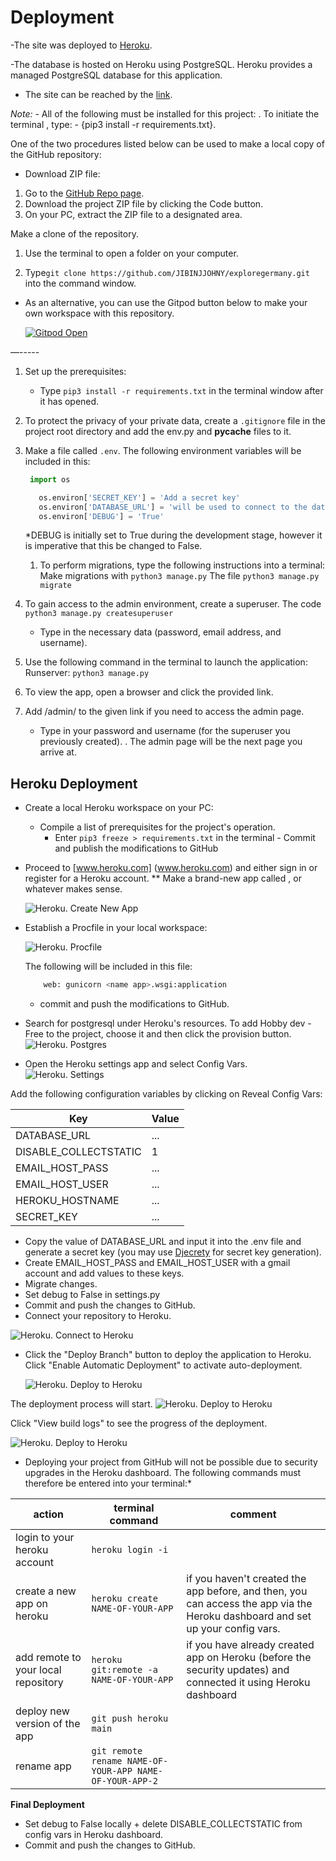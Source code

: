 # Deployment

-The site was deployed to [Heroku](https://www.heroku.com). 

-The database is hosted on Heroku using PostgreSQL. Heroku provides a managed PostgreSQL database for this application.


- The site can be reached by the [link](https://exploregermany-c3b93e179fbb.herokuapp.com/).


*Note:* - All of the following must be installed for this project:
  . To initiate the terminal , type: - {pip3 install -r requirements.txt}.

One of the two procedures listed below can be used to make a local copy of the GitHub repository:

- Download ZIP file:
1. Go to the [GitHub Repo page](https://github.com/JIBINJJOHNY/exploregermany).
1. Download the project ZIP file by clicking the Code button.
1. On your PC, extract the ZIP file to a designated area.

Make a clone of the repository.
1. Use the terminal to open a folder on your computer.

1. Type`git clone https://github.com/JIBINJJOHNY/exploregermany.git` into the command window.

- As an alternative, you can use the Gitpod button below to make your own workspace with this repository.

  [![Gitpod Open](https://gitpod.io/button/open-in-gitpod.svg)](https://gitpod.io/new#https://github.com/jibinjjohny/exploregermany)

—-----

1. Set up the prerequisites:

    - Type `pip3 install -r requirements.txt` in the terminal window after it has opened.


1. To protect the privacy of your private data, create a `.gitignore` file in the project root directory and add the env.py and __pycache__ files to it.

1. Make a file called `.env`. The following environment variables will be included in this:

   ```python
    import os

      os.environ['SECRET_KEY'] = 'Add a secret key'
      os.environ['DATABASE_URL'] = 'will be used to connect to the database'
      os.environ['DEBUG'] = 'True'
    ```
    *DEBUG is initially set to True during the development stage, however it is imperative that this be changed to False.

    1. To perform migrations, type the following instructions into a terminal: 
    Make migrations with `python3 manage.py`
    The file `python3 manage.py migrate`
1. To gain access to the admin environment, create a superuser.
    The code `python3 manage.py createsuperuser`
    - Type in the necessary data (password, email address, and username).
1. Use the following command in the terminal to launch the application:
    Runserver: `python3 manage.py`
1. To view the app, open a browser and click the provided link.

1. Add /admin/ to the given link if you need to access the admin page.
    - Type in your password and username (for the superuser you previously created).
    . The admin page will be the next page you arrive at.

## Heroku Deployment

* Create a local Heroku workspace on your PC:
    - Compile a list of prerequisites for the project's operation.
      - Enter `pip3 freeze > requirements.txt` in the terminal - Commit and publish the modifications to GitHub
    
* Proceed to [www.heroku.com] (www.heroku.com) and either sign in or register for a Heroku account.
** Make a brand-new app called <name app>, or whatever makes sense.

  ![Heroku. Create New App](documentation/newapp.png) 

* Establish a Procfile in your local workspace:

  ![Heroku. Procfile](documentation/procfile.png)
    
    The following will be included in this file:
    ```python
        web: gunicorn <name app>.wsgi:application 
     ```
    - commit and push the modifications to GitHub.

* Search for postgresql under Heroku's resources. To add Hobby dev - Free to the project, choose it and then click the provision button.
![Heroku. Postgres](documentation/postrage.png)

* Open the Heroku settings app and select Config Vars.
 ![Heroku. Settings](documentation/setting.png)

Add the following configuration variables by clicking on Reveal Config Vars:


| Key      | Value          |
|-------------|-------------|
| DATABASE_URL | ... | 
| DISABLE_COLLECTSTATIC | 1 |
| EMAIL_HOST_PASS | ... |
| EMAIL_HOST_USER | ... |
| HEROKU_HOSTNAME | ... |
| SECRET_KEY | ... |

* Copy the value of DATABASE_URL and input it into the .env file and generate a secret key (you may use [Djecrety](https://djecrety.ir/) for secret key generation).
* Create EMAIL_HOST_PASS and EMAIL_HOST_USER with a gmail account and add values to these keys.
* Migrate changes.
* Set debug to False in settings.py
* Commit and push the changes to GitHub.
* Connect your repository to Heroku.

 ![Heroku. Connect to Heroku](documentation/connectgithub.png)

* Click the "Deploy Branch" button to deploy the application to Heroku. Click "Enable Automatic Deployment" to activate auto-deployment.

  ![Heroku. Deploy to Heroku](documentation/branch.png) 

The deployment process will start.
 ![Heroku. Deploy to Heroku](documentation/deploying.png) 

Click "View build logs" to see the progress of the deployment.

  ![Heroku. Deploy to Heroku](documentation/view.png)

* Deploying your project from GitHub will not be possible due to security upgrades in the Heroku dashboard. The following commands must therefore be entered into your terminal:*

| action | terminal command | comment |
| ------ | ---------------- | ------- |
| login to your heroku account | `heroku login -i` | |
| create a new app on heroku | `heroku create NAME-OF-YOUR-APP` | if you haven't created the app before, and then, you can access the app via the Heroku dashboard and set up your config vars.|
| add remote to your local repository | `heroku git:remote -a NAME-OF-YOUR-APP` | if you have already created app on Heroku (before the security updates) and connected it using Heroku dashboard |
| deploy new version of the app | `git push heroku main` | |
| rename app | `git remote rename NAME-OF-YOUR-APP NAME-OF-YOUR-APP-2` | |

**Final Deployment**

* Set debug to False locally + delete DISABLE_COLLECTSTATIC from config vars in Heroku dashboard.
* Commit and push the changes to GitHub.
